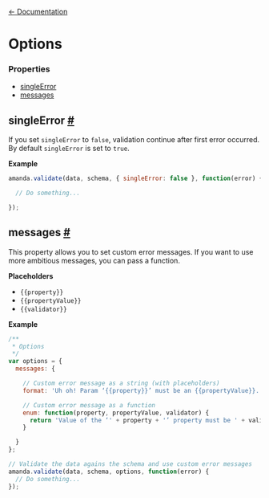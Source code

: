 [← Documentation](https://github.com/Baggz/Amanda/tree/master/docs/README.md)

<a name="options"></a>
# Options

### Properties

* [singleError](#singleError)
* [messages](#messages)

<a name="singleError"></a>
## singleError [#](#singleError)

If you set `singleError` to `false`, validation continue after first error occurred. By default `singleError` is set to `true`.

**Example**

```javascript
amanda.validate(data, schema, { singleError: false }, function(error) {

  // Do something...

});
```

<a name="messages"></a>
## messages [#](#messages)

This property allows you to set custom error messages. If you want to use more ambitious messages, you can pass a function.

**Placeholders**

* `{{property}}`
* `{{propertyValue}}`
* `{{validator}}`

**Example**

```javascript
/**
 * Options
 */
var options = {
  messages: {

    // Custom error message as a string (with placeholders)
    format: 'Uh oh! Param ‘{{property}}’ must be an {{propertyValue}}.' // Uh oh! Param ‘email’ must be an email.

    // Custom error message as a function
    enum: function(property, propertyValue, validator) {
      return 'Value of the ‘' + property + '’ property must be ' + validator.join(' or ') + '.'; // Value of the ‘sex’ property must be male or female.
    }

  }
};

// Validate the data agains the schema and use custom error messages
amanda.validate(data, schema, options, function(error) {
  // Do something...
});
```